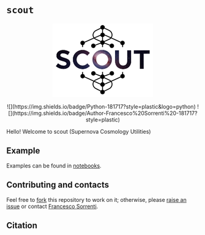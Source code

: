 # ``scout``


<p align="center">
  <img src="https://github.com/fsorrenti/scout/blob/main/assets/img/scout.jpg" width="52%"
 alt="veloce_logo"/>
</p>

<div align="center">
![](https://img.shields.io/badge/Python-181717?style=plastic&logo=python)
![](https://img.shields.io/badge/Author-Francesco%20Sorrenti%20-181717?style=plastic)
</div>



Hello! Welcome to scout (Supernova Cosmology Utilities)


## Example

Examples can be found in [notebooks](https://github.com/fsorrenti/scout/blob/main/notebooks). 

## Contributing and contacts

Feel free to [fork](https://github.com/fsorrenti/scout/fork) this repository to work on it; otherwise, please [raise an issue](https://github.com/fsorrenti/scout/issues) or contact [Francesco Sorrenti](mailto:francescosorrenti96@gmail.com).

## Citation

